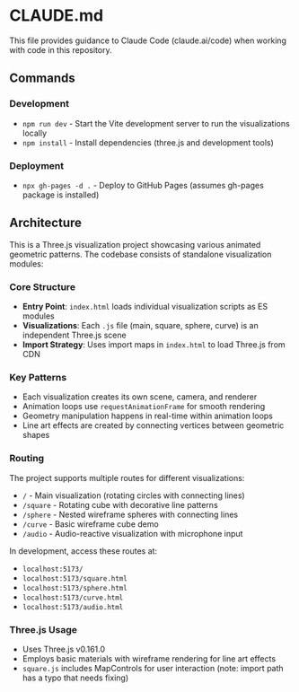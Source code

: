 # CLAUDE.md

This file provides guidance to Claude Code (claude.ai/code) when working with code in this repository.

## Commands

### Development
- `npm run dev` - Start the Vite development server to run the visualizations locally
- `npm install` - Install dependencies (three.js and development tools)

### Deployment
- `npx gh-pages -d .` - Deploy to GitHub Pages (assumes gh-pages package is installed)

## Architecture

This is a Three.js visualization project showcasing various animated geometric patterns. The codebase consists of standalone visualization modules:

### Core Structure
- **Entry Point**: `index.html` loads individual visualization scripts as ES modules
- **Visualizations**: Each `.js` file (main, square, sphere, curve) is an independent Three.js scene
- **Import Strategy**: Uses import maps in `index.html` to load Three.js from CDN

### Key Patterns
- Each visualization creates its own scene, camera, and renderer
- Animation loops use `requestAnimationFrame` for smooth rendering
- Geometry manipulation happens in real-time within animation loops
- Line art effects are created by connecting vertices between geometric shapes

### Routing
The project supports multiple routes for different visualizations:
- `/` - Main visualization (rotating circles with connecting lines)
- `/square` - Rotating cube with decorative line patterns
- `/sphere` - Nested wireframe spheres with connecting lines
- `/curve` - Basic wireframe cube demo
- `/audio` - Audio-reactive visualization with microphone input

In development, access these routes at:
- `localhost:5173/`
- `localhost:5173/square.html`
- `localhost:5173/sphere.html`
- `localhost:5173/curve.html`
- `localhost:5173/audio.html`

### Three.js Usage
- Uses Three.js v0.161.0
- Employs basic materials with wireframe rendering for line art effects
- `square.js` includes MapControls for user interaction (note: import path has a typo that needs fixing)